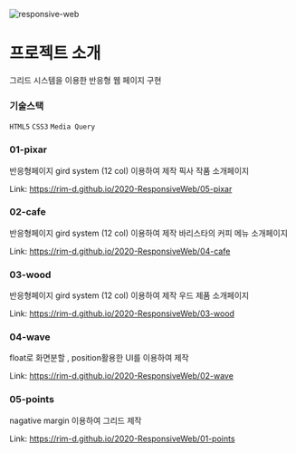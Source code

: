 ![responsive-web](https://user-images.githubusercontent.com/48913713/105397798-daaa2200-5c64-11eb-8925-da694d84f239.jpg)
# 프로젝트 소개
그리드 시스템을 이용한 반응형 웹 페이지 구현

### 기술스택
`HTML5` `CSS3` `Media Query`

### 01-pixar
반응형페이지 gird system (12 col) 이용하여 제작
픽사 작품 소개페이지

Link: https://rim-d.github.io/2020-ResponsiveWeb/05-pixar

### 02-cafe
반응형페이지 gird system (12 col) 이용하여 제작
바리스타의 커피 메뉴 소개페이지

Link: https://rim-d.github.io/2020-ResponsiveWeb/04-cafe

### 03-wood
반응형페이지 gird system (12 col) 이용하여 제작
우드 제품 소개페이지

Link: https://rim-d.github.io/2020-ResponsiveWeb/03-wood

### 04-wave
float로 화면분할 , position활용한 UI를 이용하여 제작

Link: https://rim-d.github.io/2020-ResponsiveWeb/02-wave

### 05-points
nagative margin 이용하여 그리드 제작

Link: https://rim-d.github.io/2020-ResponsiveWeb/01-points










